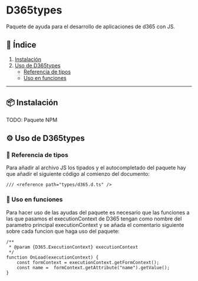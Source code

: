 # D365types  

Paquete de ayuda para el desarrollo de aplicaciones de d365 con JS.  

## 📑 Índice  

1. [Instalación](#instalación)  
2. [Uso de D365types](#uso-de-d365types)  
   - [Referencia de tipos](#referencia-de-tipos)  
   - [Uso en funciones](#uso-en-funciones)  

---

## 📦 Instalación  

TODO: Paquete NPM  

## ⚙️ Uso de D365types  

### 📄 Referencia de tipos  
Para añadir al archivo JS los tipados y el autocompletado del paquete hay que añadir el siguiente código al comienzo del documento:  

```
/// <reference path="types/d365.d.ts" />
```

### 🚀 Uso en funciones

Para hacer uso de las ayudas del paquete es necesario que las funciones a las que pasamos el executionContext de D365 tengan como nombre del parametro principal executionContext
y se añada el comentario siguiente sobre cada funcion que haga uso del paquete:

```
/**
 * @param {D365.ExecutionContext} executionContext
 */
function OnLoad(executionContext) {
    const formContext = executionContext.getFormContext();
    const name =  formContext.getAttribute("name").getValue();
}
```